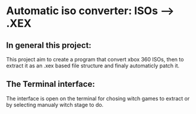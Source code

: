 # Automatic iso converter: ISOs --> .XEX
## In general this project:
This project aim to create a program that convert xbox 360 ISOs,
then to extract it as an .xex based file structure and finaly
automaticly patch it.

## The Terminal interface:
The interface is open on the terminal for chosing witch games to extract
or by selecting manualy witch stage to do.
